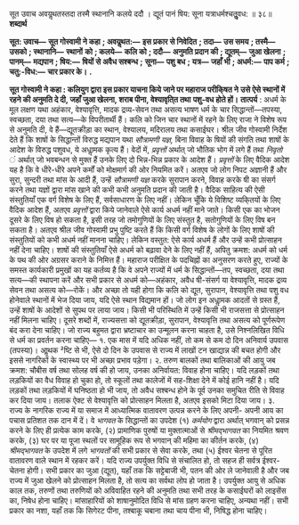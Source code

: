  

सूत उवाच अवयॢथतस्तदा तस्मै स्थानानि कलये ददौ । द्यूतं पानं षिय: सूना यत्राधर्मश्चतुॢवध: ॥ ३८॥ **शब्दार्थ** 

**सूत: उवाच—** **सूत गोस्वामी ने कहा** **; अवयॢथत:—** **इस प्रकार से निवेदित** **; तदा—** **उस समय** **; तस्मै—** **उसको** **; स्थानानि—** **स्थानों** **को** **; कलये—** **कलि को** **; ददौ—** **अनुमति प्रदान की** **; द्यूतम्—** **जुआ खेलना** **; पानम्—** **मद्यपान** **; षिय:—** **षियों से अवैध सश्बन्ध** **;** **सूना—** **पशु बध** **; यत्र—** **जहाँ भी** **; अधर्म:—** **पाप कर्म** **; चतु:-विध:—** **चार प्रकार के।** **.** 

**सूत गोस्वामी ने कहा : कलियुग द्वारा इस प्रकार याचना किये जाने पर महाराज परीकि्षत ने** **उसे ऐसे स्थानों में रहने की अनुमति दे दी, जहाँ जुआ खेलना, शराब पीना, वेश्यावृति्त तथा** **पशु-वध होते हों।** **तात्पर्य** : अधर्म के मूल लक्षण यथा अहंकार, वेश्यावृत्ति, मादक द्रव्य-सेवन तथा असत्य भाषण धर्म के चार सिद्धान्तों—तपस्या, स्वच्छता, दया तथा सत्य—के विपरीतार्थी हैं। कलि को जिन चार स्थानों में रहने के लिए राजा ने विशेष रूप से अनुमति दी, वे हैं—द्यूतक्रीड़ा का स्थान, वेश्यालय, मदिरालय तथा कसाईघर। श्रील जीव गोस्वामी निर्देश देते हैं कि शाषों के सिद्धान्तों विरुद्ध मद्यपान यथा *सौत्रामणी यज्ञ,*  बिना विवाह के षियों की संगति तथा शाषों के आदेश के विरुद्ध पशुवध, ये अधाॢमक कृत्य हैं। वेदों में, *प्रवृत्तों* अर्थात् जो भौतिक भोग में लगे हैं तथा *निवृतो* ं अर्थात् जो भवबन्धन से मुक्त हैं उनके लिए दो भिन्न-भिन्न प्रकार के आदेश हैं। *प्रवृत्तों* के लिए वैदिक आदेश यह है कि वे धीरे-धीरे अपने कर्मों को मोक्षमार्ग की ओर नियमित करें। अतएव जो लोग निपट अज्ञानी हैं और सुरा, सुन्दरी तथा मांस के आदी हैं, उन्हें *सौत्रामणी यज्ञ* करके सुरापान करने, विवाह करके षी का संसर्ग करने तथा यज्ञों द्वारा मांस खाने की कभी कभी अनुमति प्रदान की जाती है। वैदिक साहित्य की ऐसी संस्तुतियाँ एक वर्ग विशेष के लिए हैं, सर्वसाधारण के लिए नहीं। लेकिन चूँकि ये विशिष्ट व्यकि्तयों के लिए वैदिक आदेश हैं, अतएव *प्रवृत्तों* द्वारा किये जानेवाले ऐसे कार्य अधर्म नहीं माने जाते। किसी एक का भोजन दूसरे के लिए विष हो सकता है, इसी तरह जो तमोगुणियों के लिए संस्तुत है, सतोगुणियों के लिए विष बन सकता है। अतएव श्रील जीव गोस्वामी प्रभु पुष्टि करते हैं कि किसी वर्ग विशेष के लोगों के लिए शाषों की संस्तुतियों को कभी अधर्म नहीं मानना चाहिए। लेकिन वस्तुत: ऐसे कार्य अधर्म हैं और उन्हें कभी प्रोत्साहन नहीं देना चाहिए। शाषों की संस्तुतियाँ ऐसे अधर्म को बढ़ावा देने के लिए नहीं हैं, अपितु क्रमश: अधर्म को धर्म के पथ की ओर अग्रसर कराने के निमित्त हैं। महाराज परीक्षित के पदचिह्नों का अनुसरण करते हुए, राज्यों के समस्त कार्यकारी प्रमुखों का यह कर्तव्य है कि वे अपने राज्यों में धर्म के सिद्धान्तों—तप, स्वच्छता, दया तथा सत्य—की स्थापना करें और सभी प्रकार से अधर्म को—अहंकार, अवैध षी-संसर्ग या वेश्यावृत्ति, मादक द्रव्य सेवन तथा असत्य को—रोकें। और अच्छा तो यही होगा कि कलि को द्यूत, सुरापान, वेश्यावृत्ति तथा पशु वध होनेवाले स्थानों में भेज दिया जाय, यदि ऐसे स्थान विद्यमान हों। जो लोग इन अधाॢमक आदतों से ग्रस्त हैं, उन्हें शाषों के आदेशों से सुपथ पर लाया जाय। किसी भी परिस्थिति में उन्हें किसी भी राजसत्ता से प्रोत्साहन नहीं मिलना चाहिए। दूसरे शब्दों में, राज्यसत्ता को द्यूतक्रीड़ा, सुरापान, वेश्यावृत्ति तथा असत्य को पूर्णरूपेण बंद करा देना चाहिए। जो राज्य बहुमत द्वारा भ्रष्टाचार का उन्मूलन करना चाहता है, उसे निश्नलिखित विधि से धर्म का प्रवर्तन करना चाहिए— १. एक मास में यदि अधिक नहीं, तो कम से कम दो दिन अनिवार्य उपवास (तपस्या)। आॢथक ²ष्टि से भी, ऐसे दो दिन के उपवास से राज्य में लाखों टन खाद्यान्न की बचत होगी और इससे नागरिकों के स्वास्थ्य पर भी अच्छा प्रभाव पड़ेगा। २. तरुण बालकों तथा बालिकाओं की आयु जब क्रमश: चौबीस वर्ष तथा सोलह वर्ष की हो जाय, उनका अनिर्वायत: विवाह होना चाहिए। यदि लड़कों तथा लड़कियों का वैध विवाह हो चुका हो, तो स्कूलों तथा कालेजों में सह-शिक्षा देने में कोई हानि नहीं है। यदि लड़कों तथा लड़कियों में घनिष्ठता हो भी जाय, तो अवैध सश्बन्ध होने के पूर्व उनका समुचित रीति से विवाह कर दिया जाय। तलाक ऐक्ट से वेश्यावृत्ति को प्रोत्साहन मिलता है, अतएव इसको मिटा दिया जाय। ३. राज्य के नागरिक राज्य में या समाज में आध्यात्मिक वातावरण उत्पन्न करने के लिए अपनी- अपनी आय का पचास प्रतिशत तक दान में दें। वे *भागवत* के सिद्धान्तों का उपदेश (१) *कर्मयोग* द्वारा अर्थात् भगवान् को प्रसन्न करने के लिए ही प्रत्येक काम करके, (२) प्रामाणिक पुरुषों या मुक्तात्माओं से *श्रीमद्भागवत* का नियमित श्रवण करके, (३) घर पर या पूजा स्थलों पर सामूहिक रूप से भगवान् की महिमा का कीर्तन करके, (४) *श्रीमद्भागवत* के उपदेश में लगे *भागवतों* की सभी प्रकार से सेवा करके, तथा (५) ईश्वर चेतना से पूरित वातावरण वाले स्थान में रहकर करें। यदि राज्य उपर्युक्त विधि से संचालित हो, तो सहज ही सर्वत्र ईश्वर-चेतना होगी। सभी प्रकार का जुआ (द्यूत), यहाँ तक कि सट्टेबाजी भी, पतन की ओर ले जानेवाली है और जब राज्य में जुआ खेलने को प्रोत्साहन मिलता है, तो सत्य का सर्वथा लोप हो जाता है। उपर्युक्त आयु से अधिक काल तक, तरुणों तथा तरुणियों को अविवाहित रहने की अनुमति तथा सभी तरह के कसाईघरों को लाइसेंस का, निषेध होना चाहिए। मांसाहारियों को शाषानुमोदित विधि से मांस ग्रहण करना चाहिए, अन्यथा नहीं। सभी प्रकार का नशा, यहाँ तक कि सिगेरट पीना, तश्बाकू चबाना तथा चाय पीना भी, निषिद्ध होना चाहिए। 